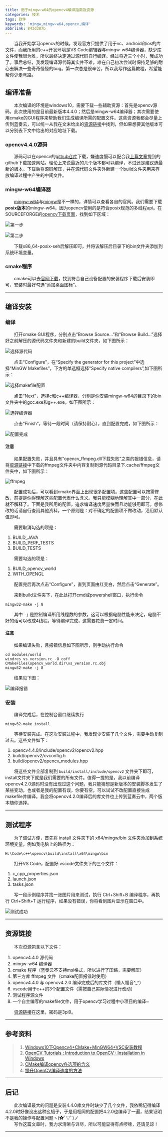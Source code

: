 ```yaml
---
title: 用于mingw-w64的opencv4编译指南及资源
categories: 技术
tags: 软件
keywords: 'mingw,mingw-w64,opencv,编译'
abbrlink: 843d387b
---
```


&emsp;&emsp;当我开始学习opencv的时候，发现官方只提供了用于vc、android和ios的库文件，而我所用的c++开发环境是VS Code编辑器与mingw-w64编译器，缺少库文件使我很为难，所以最终决定通过源代码自行编译。经过将近三个小时，我成功了。事后总结，我发现编译源代码其实并不难，难在自己初次尝试时保持足够的耐心去解决一些奇奇怪怪的bug。第一次总是很辛苦，所以我写作这篇教程，希望能帮你少走弯路。   

<!-- more -->

## 编译准备

&emsp;&emsp;本次编译的环境是windows10，需要下载一些辅助资源：首先是opencv源码，此次使用的是目前最新版本4.4.0；然后是mingw-w64编译器；其次需要使用cmake的GUI程序来帮助我们生成编译所需的配置文件。这些资源我都会尽量上传到蓝奏云，可以统一从我在文末给出的[资源链接](#4-资源链接)中找到，但如果想要其他版本可以分别去下文中给出的对应地址下载。  

### opencv4.4.0源码

&emsp;&emsp;源码可以在opencv的[github仓库][1]下载，嫌速度慢可以配合我[上篇文章][2]提到的github下载加速网站。理论上来说最近的几个版本都可以编译，不过还是建议选最新的版本。下载后将源码解压，并在源代码文件夹外新建一个build文件夹用来存放编译过程中产生的中间文件。

### mingw-w64编译器

&emsp;&emsp;[mingw-w64][3]与[mingw][4]是不一样的，详情可以查看各自的官网。我们需要下载**posix版本**的mingw-w64，因为opencv使用的是符合posix规范的多线程api。在SOURCEFORGE的[opencv下载页面][5]，找到如下区域：  

![第一步][6]  

![第二步][7]  

&emsp;&emsp;下载x86_64-posix-seh后解压即可，并将该解压后目录下的bin文件夹添加到系统环境变量。  

### cmake程序  

&emsp;&emsp;cmake可以去[官网下载][8]，找到符合自己设备配置的安装程序下载后安装即可，安装时最好勾选“添加桌面图标”。

---

## 编译安装

### 编译

&emsp;&emsp;打开cmake GUI程序，分别点击“Browse Source...”和“Browse Build...”选择好之前解压的源代码文件夹和新建的build文件夹，如下图所示：  

![选择源代码][9]

&emsp;&emsp;点击“Configure”，在“Specify the generator for this project”中选择“MinGW Makefiles”，下方的单选框选择“Specify native compilers”,如下图所示：  

![选择makefile配置][10]

&emsp;&emsp;点击“Next”，选择c和c++编译器，分别是你安装mingw-w64的目录下的bin文件夹中的gcc.exe和g++.exe，如下图所示：  

![选择编译器][11]

&emsp;&emsp;点击“Finish”，等待一段时间（请保持耐心），直到配置完成，如下图所示：  

![配置完成][12]  

#### **注意**
&emsp;&emsp;如果配置失败，并且具有“opencv_ffmpeg.dll下载失败”之类的报错信息，请将[资源链接](#4-资源链接)中下载的ffmpeg文件夹中内容复制到源代码目录下.cache/ffmpeg文件夹中，如下图所示：  

![ffmpeg][13]  


&emsp;&emsp;配置成功后，可以看到cmake界面上出现很多配置项。这些配置可以按需修改，前提是你得理解这些配置代表什么含义。我只能模糊地理解其中一部分，在此就不解释了。下面是我所用的配置，追求编译速度尽量快而且功能够用即可。想修改的话请自行查阅其他资料，一个原则是：对不确定的配置项不做改动，沿用默认值即可。  

&emsp;&emsp;需要取消勾选的项是： 

1. BUILD_JAVA
2. BUILD_PERF_TESTS
3. BUILD_TESTS

&emsp;&emsp;需要勾选的项是：

1. BUILD_opencv_world
2. WITH_OPENGL

&emsp;&emsp;配置完后再次点击“Configure”，直到页面由红变白，然后点击“Generate”。  

&emsp;&emsp;来到build文件夹下，在此处打开cmd或powershell窗口，执行命令  

```shell
mingw32-make -j 8
```

&emsp;&emsp;其中 `-j` 是控制编译所用线程数的参数，这可以根据电脑性能来决定，电脑不好的话可以改成4线程。等待编译完成，这需要花费一定时间。

#### **注意**
&emsp;&emsp;如果编译失败，且报错信息如下图所示，则手动执行命令  

```shell
cd modules/world
windres vs_version.rc -O coff CMakeFiles\opencv_world.dir\vs_version.rc.obj
mingw32-make -j 8
```

&emsp;&emsp;结果见下图：  

  ![编译报错][14]   


### 安装

&emsp;&emsp;编译完成后，在控制台窗口继续执行  

```shell
mingw32-make install
```

&emsp;&emsp;等待安装完成。在这次安装过程中，我发现少安装了几个文件，需要手动复制过去。这些文件如下：

1. opencv4.4.0/include/opencv2/opencv2.hpp
2. build/opencv2/cvconfig.h
3. build/opencv2/opencv_modules.hpp

&emsp;&emsp;将这些文件全部复制到 `build/install/include/opencv2` 文件夹下即可，install文件夹下就是我们需要的所有文件。值得一提的是，我以前编译opencv4.2.0源码时没有出现过这个问题，我只能猜想是新版本的安装脚本发生了某些变动，也或者是我的配置有误，你要有空，可以试试不改配置直接生成makefile并编译。我会将opencv4.2.0编译后的库文件也上传到蓝奏云中，两个版本随你选择。

---

## 测试程序

&emsp;&emsp;为了调试方便，首先将 install 文件夹下的 x64/mingw/bin 文件夹添加到系统环境变量，例如我电脑上的路径为：   

```
H:\Code\c++\opencv\build\install\x64\mingw\bin
```

&emsp;&emsp;打开VS Code，配置好.vscode文件夹下的三个文件：  

1. c_cpp_properties.json  
2. launch.json  
3. tasks.json  

&emsp;&emsp;写一段示例程序并找一张图片用来测试，执行 Ctrl+Shift+B 编译程序，再执行 Ctrl+Shift+T 运行程序，如果没有错误，你将看到图片显示在窗口中。

![测试成功][15]

---

## 资源链接

&emsp;&emsp;本次资源包含以下文件：  

1. opencv4.4.0 源代码
2. mingw-w64 编译器
3. cmake 程序（蓝奏云不支持msi格式，所以进行了压缩，需要解压）
4. 第三方库 ffmpeg 文件（cmake配置报错时使用）
5. opencv4.4.0 与 opencv4.2.0 编译完成后的库文件（懒人福音^_^）
6. vscode用于c++的3个配置文件（需按自己实际情况进行改动）
7. 测试程序源文件
8. 一个自主编写的makefile文件，用于opencv学习过程中小项目的编译~

&emsp;&emsp;[资源链接][16]在这里，密码是3pi9。

---

## 参考资料

> 1. [Windows10下Opencv4+CMake+MinGW64+VSC安装教程][17]
> 2. [OpenCV Tutorials : Introduction to OpenCV : Installation in Windows][18]
> 3. [CMake编译opencv各选项的含义][19]
> 3. [提升OpenCV编译速度的方法][20]

---

## 后记

&emsp;&emsp;此次编译最大的问题是安装4.4.0库文件时缺少了几个文件，我依稀记得编译4.2.0时好像没出这种幺蛾子，于是用相同的配置把4.2.0也编译了一遍，结果证明不是我的操作与配置问题ヽ(✿ﾟ▽ﾟ)ノ  
&emsp;&emsp;写作这篇文章时，我力求清晰与详尽，所以可能显得有点啰嗦，还请见谅！

---

[1]: https://github.com/opencv/opencv "opencv的github仓库"
[2]: https://zhizunjiege.github.io/2020/06/20/Kirikiroid2%E4%BD%BF%E7%94%A8%E6%8C%87%E5%8D%97/ "Kirikiroid2使用指南"
[3]: http://mingw-w64.org/doku.php "mingw-w64官网"
[4]: http://mingw.org/ "mingw官网" 
[5]: https://sourceforge.net/projects/mingw-w64/files/mingw-w64/mingw-w64-release/ "mingw-w64下载链接"
[6]: https://img-blog.csdnimg.cn/20191231184323866.jpeg?x-oss-process=image/watermark,type_ZmFuZ3poZW5naGVpdGk,shadow_10,text_aHR0cHM6Ly9ibG9nLmNzZG4ubmV0L2ppcWlyZW5fZGFzaGVuZw==,size_16,color_FFFFFF,t_70 "第一步"
[7]: https://img-blog.csdnimg.cn/20191231184353673.jpeg?x-oss-process=image/watermark,type_ZmFuZ3poZW5naGVpdGk,shadow_10,text_aHR0cHM6Ly9ibG9nLmNzZG4ubmV0L2ppcWlyZW5fZGFzaGVuZw==,size_16,color_FFFFFF,t_70 "第二步"
[8]: https://cmake.org/download/ "cmake官网下载链接"
[9]: https://cdn.jsdelivr.net/gh/zhizunjiege/cdn/img/post/opencv4/选择源代码.png "选择源代码"
[10]: https://cdn.jsdelivr.net/gh/zhizunjiege/cdn/img/post/opencv4/选择makefile.png "选择makefile配置"
[11]: https://cdn.jsdelivr.net/gh/zhizunjiege/cdn/img/post/opencv4/选择编译器.png "选择编译器"
[12]: https://cdn.jsdelivr.net/gh/zhizunjiege/cdn/img/post/opencv4/配置完成.png "配置完成"
[13]: https://cdn.jsdelivr.net/gh/zhizunjiege/cdn/img/post/opencv4/ffmpeg.png "ffmpeg"
[14]: https://cdn.jsdelivr.net/gh/zhizunjiege/cdn/img/post/opencv4/编译报错.png "编译报错" 
[15]: https://cdn.jsdelivr.net/gh/zhizunjiege/cdn/img/post/opencv4/测试成功.png "测试成功" 
[16]: https://www.lanzoui.com/b01ho83wb "密码：3pi9"
[17]: https://www.cnblogs.com/uestc-mm/p/12758110.html
[18]: https://docs.opencv.org/4.4.0/d3/d52/tutorial_windows_install.html
[19]: https://blog.csdn.net/sz76211822/article/details/82428295
[20]: https://blog.csdn.net/tfb760/article/details/104030841